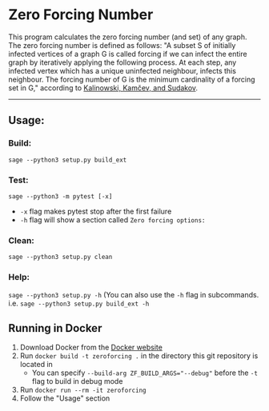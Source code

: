 # Zero Forcing Number
This program calculates the zero forcing number (and set) of any graph. The zero forcing number is defined as follows: "A subset S of initially infected vertices of a graph G is called forcing if we can infect the entire graph by iteratively applying the following process. At each step, any infected vertex which has a unique uninfected neighbour, infects this neighbour. The forcing number of G is the minimum cardinality of a forcing set in G," according to [Kalinowski, Kamčev, and Sudakov](https://arxiv.org/abs/1705.10391). 

---

## Usage:
### Build:
`sage --python3 setup.py build_ext`

### Test:
`sage --python3 -m pytest [-x]`
* `-x` flag makes pytest stop after the first failure
* `-h` flag will show a section called `Zero forcing options:`

### Clean:
`sage --python3 setup.py clean`

### Help:
`sage --python3 setup.py -h`
(You can also use the `-h` flag in subcommands. i.e. `sage --python3 setup.py build_ext -h`

## Running in Docker
1. Download Docker from the [Docker website](https://www.docker.com/)
2. Run `docker build -t zeroforcing .` in the directory this git repository is located in
    * You can specify `--build-arg ZF_BUILD_ARGS="--debug"` before the `-t` flag to build in debug mode
3. Run `docker run --rm -it zeroforcing`
4. Follow the "Usage" section
